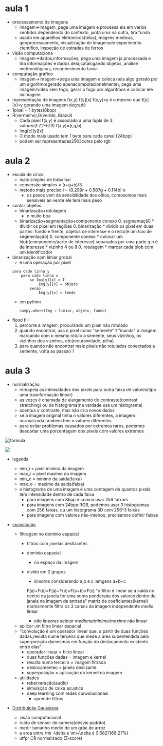 # aula 1

* processamento de imagens
   * imagem->imagem, pega uma imagem e processa ela em varios sentidos dependendo do contexto, junta uma na outra, tira fundo
   * usado em aparelhos eletronicos(telas),imagens medicas, geoprocessamento, visualização de imagensde experimento cientifico, inspeção de estradas de ferros
* visão computaciona
   * imagem->dados,informações, pega uma imagem ja processada e tira informações e dados dela,catalogando objetos, analise meteorológicas, reconhecimento facial
* computação grafico
   * imagem->imagem->pega uma imagem e coloca nela algo gerado por um algoritmo(gerado apenacomputacionalmente), pega uma imagem/video sem fogo, gerar o fogo por algoritmos e colocar ele naimagem
* representação de imagens f(x,y) f[y][x] f(x,y)=y é o mesmo que f[y][x]=y gerando uma imagem degradê
* 1pixel = 1 bytes(8bpp)
* R(vermelho),G(verde), B(azul)
	* Cada pixel f(x,y) é associado a uma tupla de 3 valores(f:Z2→Z3).f(x,y)=(r,g,b)
	* Img[c][y][x]
	* O modo mais usado tem 1 byte para cada canal (24bpp)
	* podem ser representadas2563cores pelo rgb
# aula 2
* escala de cinza
	* mais simples de trabalhar
	* conversão simples = (r+g+b)/3
	* metodo mais preciso  i = (0.299r + 0.587g + 0.114b) o
		* os pesos vem da sensibilidade dos olhos, comosomos mais sensiveis ao verde ele tem mais peso
* contar objetos
	* binarização+rotulagem
		* n muito boa
	* binarização+segmentação+componente conexo
		0. segmentaçã0
			* dividir os pixel em regiões
		0. binarização
			* dividir os pixel em duas partes: fundo e frente, objetos de interesse e o resto(é um tipo de segmentação)
		0. componente conexo
			* colocar um blob(componente/parte de interesse) separados por uma parte q n é de interesse
			* vizinho 4 ou 8
		0. rotulagem
			* marcar cada blob com um identificador
* binarização com limiar grobal
	* é uma operação por pixel
	```
	para cade linha y
		para cada linha x
			se Img[y][x] > T
				Img[y][x] = objeto
			senão
				Img[y][x] = fundo
	```
	* em python
		```python
		numpy.where(Img > limiar, objeto, fundo)
		```
* flood fill
	1. percorre a imagem, procurando um pixel não rotulado
	1. quando encontrar, usa o pixel como "semente"
	1 "inunda" a imagem, marcando com o mesmo rótulo a semente, seus vizinhos, os vizinhos dos vizinhos, etc(recursividade, pilha)
	1. para quando não encontrar mais pixels não rotulados conectados a semente, volta ao passao *1*

# aula 3
* normalização
	* remapeia as intensidades dos pixels para outra faixa de valores(tipo uma trasnformação linear)
	* as vezes é chamada de alargamento de contraste(contrast stretching) ou de histograma(na verdade usa um histograma)
	* acentua o contraste, mas não cria novos dados
	* se a imagem original tinha n valores diferentes, a imagem normalizada tambem tem n valores diferentes
	* para evitar problemas causados por extremos raros, podemos descartar uma porcentagem dos pixels com valores extremos
	
![formula](https://render.githubusercontent.com/render/math?math=\LARGE%20g(x,y)=%20\frac{f(x,y)-min_i}{max_i%20-%20min_i}(max_o%20-%20min_o%20)+%20min_o)

<img src="https://render.githubusercontent.com/render/math?math=g(x,y)=\LARGE \frac{f(x,y)-min_i}{max_i - min_i}(max_o - min_o )+ min_o">

* legenda
	* min_i = pixel minimo da imagem
	* max_i = pixel maximo da imagem
	* min_o = minimo da saida(faixa)
	* max_o = maximo da saida(faixa)
	* o histograma de uma imagem é uma contagem de quantos pixels têm intensidade dentro de cada faixa
		* para imagens com 8bpp é comun usar 256 faixars
		* para imagens com 24bpp RGB, podemos usar 3 histogramas com 256 faixas, ou um histograma 3D com 256^3 faixas
		* para imagens com valores não-inteiros, precisamos definir faixas

* [convolução](https://youtu.be/4G8F_fB71Rg)
	* filtragem no dominio espacial
		* filtros com janelas deslizantes
		* dominio espacial
			 * no espaço da imagem
		* divido em 2 grupos
			* *lineares* considerando a,b e c iamgens
			a+b=c
						
			F(a)+F(b)=F(a)+F(b)=F(a+b)=F(c)
			"o filtro é linear se a saida no centro da janela for uma soma ponderada dos valores dentro da janela na imagem de entrada"
			matriz de coeficientes(kernel)
			normalmente filtra os 3 canais da imagem independente
			*media* linear
			* *não lineares* seletor
			*mediana/minimo/maximo* não linear
	* aplicar um filtro linear espacial
	* "convolução é um operador linear que, a partir de duas funções 
	dadas,resulta nume terceira que mede a área subentendida pela 
	superposição damesmas em função do deslocamento existente entre elas"
		* operador linear = filtro linear
		* duas funções dadas = imagem e kernel
		* resulta numa terceira = imagem filtrada
		* deslocamenteo = janela deslizante
		* superposição = aplicação do kernel na imagem
	* utilidades
		* reberveração(audio)
		* simulação de caixa acustica
		* deep learning com redes convolucionais
			* aprende filtros

* [Distribuição Gaussiana](https://youtu.be/_RwOy023br0)
	* visão computacional
	* ruido de sensor de camera(desvio padrão)
	* medir tamanho medio de um grão de arroz
	* a area entre \mi -\delta e \mi+\delta é 0.6827(68.27%)
	* utfpr CR normalizado (Z-score)
